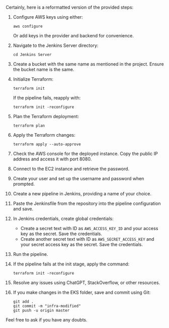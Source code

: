 Certainly, here is a reformatted version of the provided steps:

1. Configure AWS keys using either:
   ```
   aws configure
   ```
   Or add keys in the provider and backend for convenience.

2. Navigate to the Jenkins Server directory:
   ```
   cd Jenkins Server
   ```

3. Create a bucket with the same name as mentioned in the project. Ensure the bucket name is the same.

4. Initialize Terraform:
   ```
   terraform init
   ```
   If the pipeline fails, reapply with:
   ```
   terraform init -reconfigure
   ```

5. Plan the Terraform deployment:
   ```
   terraform plan
   ```

6. Apply the Terraform changes:
   ```
   terraform apply --auto-approve
   ```

7. Check the AWS console for the deployed instance. Copy the public IP address and access it with port 8080.

8. Connect to the EC2 instance and retrieve the password.

9. Create your user and set up the username and password when prompted.

10. Create a new pipeline in Jenkins, providing a name of your choice.

11. Paste the Jenkinsfile from the repository into the pipeline configuration and save.

12. In Jenkins credentials, create global credentials:
    - Create a secret text with ID as `AWS_ACCESS_KEY_ID` and your access key as the secret. Save the credentials.
    - Create another secret text with ID as `AWS_SECRET_ACCESS_KEY` and your secret access key as the secret. Save the credentials.

13. Run the pipeline.

14. If the pipeline fails at the init stage, apply the command:
    ```
    terraform init -reconfigure
    ```

15. Resolve any issues using ChatGPT, StackOverflow, or other resources.

16. If you make changes in the EKS folder, save and commit using Git:
    ```
    git add .
    git commit -m "infra-modified"
    git push -u origin master
    ```

Feel free to ask if you have any doubts.